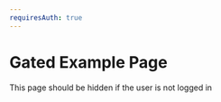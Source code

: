 ```yaml
---
requiresAuth: true
---
```


# Gated Example Page

This page should be hidden if the user is not logged in